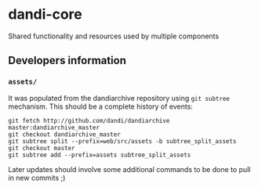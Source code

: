 # dandi-core
Shared functionality and resources used by multiple components

## Developers information

### `assets/`

It was populated from the dandiarchive repository using `git subtree` mechanism.
This should be a complete history of events:

	git fetch http://github.com/dandi/dandiarchive master:dandiarchive_master
	git checkout dandiarchive_master
	git subtree split --prefix=web/src/assets -b subtree_split_assets
	git checkout master
	git subtree add --prefix=assets subtree_split_assets

Later updates should involve some additional commands to be done to pull in new
commits ;)
